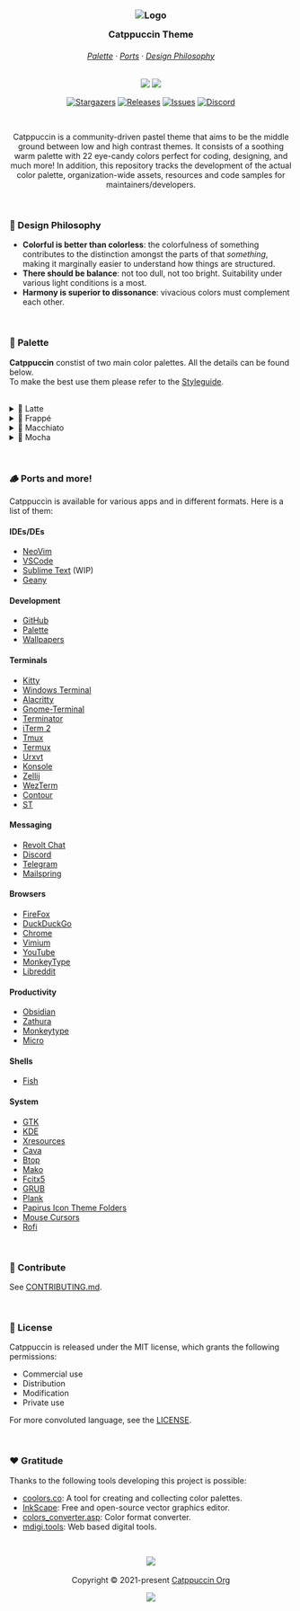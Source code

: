 <h3 align="center">
	<img src="https://raw.githubusercontent.com/catppuccin/catppuccin/dev/assets/logos/exports/1544x1544_circle.png" width="100" alt="Logo"/><br/>
	<img src="https://raw.githubusercontent.com/catppuccin/catppuccin/dev/assets/misc/transparent.png" height="30" width="0px"/>
	Catppuccin Theme
	<img src="https://raw.githubusercontent.com/catppuccin/catppuccin/dev/assets/misc/transparent.png" height="30" width="0px"/>
</h3>

<h6 align="center">
  <a href="https://github.com/catppuccin/catppuccin#-palette">Palette</a>
  ·
  <a href="https://github.com/catppuccin/catppuccin#-ports-and-more">Ports</a>
  ·
  <a href="https://github.com/catppuccin/catppuccin#-design-philosophy">Design Philosophy</a>
</h6>

<p align="center">
  <img src="https://raw.githubusercontent.com/catppuccin/catppuccin/dev/assets/palette/morning.png" width="185" />
  <img src="https://raw.githubusercontent.com/catppuccin/catppuccin/dev/assets/palette/night.png" width="185" />
</p>

<p align="center">
	<a href="https://github.com/catppuccin/catppuccin/stargazers">
		<img alt="Stargazers" src="https://img.shields.io/github/stars/catppuccin/catppuccin?style=for-the-badge&logo=starship&color=C9CBFF&logoColor=D9E0EE&labelColor=302D41"></a>
	<a href="https://github.com/catppuccin/catppuccin/releases/latest">
		<img alt="Releases" src="https://img.shields.io/github/release/catppuccin/catppuccin.svg?style=for-the-badge&logo=github&color=F2CDCD&logoColor=D9E0EE&labelColor=302D41"/></a>
	<a href="https://github.com/catppuccin/catppuccin/issues">
		<img alt="Issues" src="https://img.shields.io/github/issues/catppuccin/catppuccin?style=for-the-badge&logo=gitbook&color=B5E8E0&logoColor=D9E0EE&labelColor=302D41"></a>
	<a href="https://discord.gg/r6Mdz5dpFc">
		<img alt="Discord" src="https://img.shields.io/discord/907385605422448742?style=for-the-badge&logo=discord&color=DDB6F2&logoColor=D9E0EE&labelColor=302D41"></a>
</p>

&nbsp;

<p align="center">
	Catppuccin is a community-driven pastel theme that aims to be the middle ground between low and high contrast themes. It consists of a soothing warm palette with 22 eye-candy colors perfect for coding, designing, and much more! In addition, this repository tracks the development of the actual color palette, organization-wide assets, resources and code samples for maintainers/developers.
</p>

&nbsp;

### 🧠 Design Philosophy

-   **Colorful is better than colorless**: the colorfulness of something contributes to the distinction amongst the parts of that _something_, making it marginally easier to understand how things are structured.
-   **There should be balance**: not too dull, not too bright. Suitability under various light conditions is a most.
-   **Harmony is superior to dissonance**: vivacious colors must complement each other.

&nbsp;

### 🎨 Palette

**Catppuccin** constist of two main color palettes. All the details can be found below.<br>
To make the best use them please refer to the [Styleguide](https://github.com/catppuccin/style-guide).
<br><img src="assets/misc/transparent.png" height="10" width="0" />

<details>
<summary>🐑 Latte</summary>
|                                                                                | Labels    | Hex       | RGB                  | HSL                  |
| ------------------------------------------------------------------------------ | --------- | --------- | -------------------- | -------------------- |
| <img src="assets/palette/circles/latte_rosewater.png" height="23" width="23"/> | Rosewater | `#dc8a78` | `rgb(220, 138, 120)` | `hsl(11, 59%, 67%)`  |
| <img src="assets/palette/circles/latte_flamingo.png" height="23" width="23"/>  | Flamingo  | `#dd7878` | `rgb(221, 120, 120)` | `hsl(0, 60%, 67%)`   |
| <img src="assets/palette/circles/latte_pink.png" height="23" width="23"/>      | Pink      | `#ea76cb` | `rgb(234, 118, 203)` | `hsl(316, 73%, 69%)` |
| <img src="assets/palette/circles/latte_mauve.png" height="23" width="23"/>     | Mauve     | `#8839ef` | `rgb(136, 57, 239)`  | `hsl(266, 85%, 58%)` |
| <img src="assets/palette/circles/latte_red.png" height="23" width="23"/>       | Red       | `#d20f39` | `rgb(210, 15, 57)`   | `hsl(347, 87%, 44%)` |
| <img src="assets/palette/circles/latte_maroon.png" height="23" width="23"/>    | Maroon    | `#e64553` | `rgb(230, 69, 83)`   | `hsl(355, 76%, 59%)` |
| <img src="assets/palette/circles/latte_peach.png" height="23" width="23"/>     | Peach     | `#fe640b` | `rgb(254, 100, 11)`  | ` hsl(22, 99%, 52%)` |
| <img src="assets/palette/circles/latte_yellow.png" height="23" width="23"/>    | Yellow    | `#df8e1d` | `rgb(223, 142, 29)`  | `hsl(35, 77%, 49%)`  |
| <img src="assets/palette/circles/latte_green.png" height="23" width="23"/>     | Green     | `#40a02b` | `rgb(64, 160, 43)`   | `hsl(109, 58%, 40%)` |
| <img src="assets/palette/circles/latte_teal.png" height="23" width="23"/>      | Teal      | `#179299` | `rgb(23, 146, 153)`  | `hsl(183, 74%, 35%)` |
| <img src="assets/palette/circles/latte_sky.png" height="23" width="23"/>       | Sky       | `#04a5e5` | `rgb(4, 165, 229)`   | `hsl(197, 97%, 46%)` |
| <img src="assets/palette/circles/latte_sapphire.png" height="23" width="23"/>  | Sapphire  | `#209fb5` | `rgb(32, 159, 181)`  | `hsl(189, 70%, 42%)` |
| <img src="assets/palette/circles/latte_blue.png" height="23" width="23"/>      | Blue      | `#1e66f5` | `rgb(30, 102, 245)`  | `hsl(220, 91%, 54%)` |
| <img src="assets/palette/circles/latte_lavender.png" height="23" width="23"/>  | Lavender  | `#7287fd` | `rgb(114, 135, 253)` | `hsl(231, 97%, 72%)` |
| <img src="assets/palette/circles/latte_text.png" height="23" width="23"/>      | Text      | `#4c4f69` | `rgb(76, 79, 105)`   | `hsl(234, 16%, 35%)` |
| <img src="assets/palette/circles/latte_subtext1.png" height="23" width="23"/>  | Subtext1  | `#5c5f77` | `rgb(92, 95, 119)`   | `hsl(233, 13%, 41%)` |
| <img src="assets/palette/circles/latte_subtext0.png" height="23" width="23"/>  | Subtext0  | `#6c6f85` | `rgb(108, 111, 133)` | `hsl(233, 10%, 47%)` |
| <img src="assets/palette/circles/latte_overlay2.png" height="23" width="23"/>  | Overlay2  | `#7c7f93` | `rgb(124, 127, 147)` | `hsl(232, 10%, 53%)` |
| <img src="assets/palette/circles/latte_overlay1.png" height="23" width="23"/>  | Overlay1  | `#8c8fa1` | `rgb(140, 143, 161)` | `hsl(231, 10%, 59%)` |
| <img src="assets/palette/circles/latte_overlay0.png" height="23" width="23"/>  | Overlay0  | `#9ca0b0` | `rgb(156, 160, 176)` | `hsl(228, 11%, 65%)` |
| <img src="assets/palette/circles/latte_surface2.png" height="23" width="23"/>  | Surface2  | `#acb0be` | `rgb(172, 176, 190)` | `hsl(227, 12%, 71%)` |
| <img src="assets/palette/circles/latte_surface1.png" height="23" width="23"/>  | Surface1  | `#bcc0cc` | `rgb(188, 192, 204)` | `hsl(225, 14%, 77%)` |
| <img src="assets/palette/circles/latte_surface0.png" height="23" width="23"/>  | Surface0  | `#ccd0da` | `rgb(204, 208, 218)` | `hsl(223, 16%, 83%)` |
| <img src="assets/palette/circles/latte_base.png" height="23" width="23"/>      | Base      | `#eff1f5` | `rgb(239, 241, 245)` | `hsl(220, 23%, 95%)` |
| <img src="assets/palette/circles/latte_mantle.png" height="23" width="23"/>    | Mantle    | `#e6e9ef` | `rgb(230, 233, 239)` | `hsl(220, 22%, 92%)` |
| <img src="assets/palette/circles/latte_crust.png" height="23" width="23"/>     | Crust     | `#dce0e8` | `rgb(220, 224, 232)` | `hsl(220, 21%, 89%)` |
</details>


<details>
<summary>🦦 Frappé</summary>
|                                                                                 | Labels    | Hex       | RGB                  | HSL                  |
| ------------------------------------------------------------------------------- | --------- | --------- | -------------------- | -------------------- |
| <img src="assets/palette/circles/frappe_rosewater.png" height="23" width="23"/> | Rosewater | `#f2d5cf` | `rgb(242, 213, 207)` | `hsl(10, 57%, 88%)`  |
| <img src="assets/palette/circles/frappe_flamingo.png" height="23" width="23"/>  | Flamingo  | `#eebebe` | `rgb(238, 190, 190)` | `hsl(0, 59%, 84%)`   |
| <img src="assets/palette/circles/frappe_pink.png" height="23" width="23"/>      | Pink      | `#f4b8e4` | `rgb(244, 184, 228)` | `hsl(316, 73%, 84%)` |
| <img src="assets/palette/circles/frappe_mauve.png" height="23" width="23"/>     | Mauve     | `#ca9ee6` | `rgb(202, 158, 230)` | `hsl(277, 59%, 76%)` |
| <img src="assets/palette/circles/frappe_red.png" height="23" width="23"/>       | Red       | `#e78284` | `rgb(231, 130, 132)` | `hsl(359, 68%, 71%)` |
| <img src="assets/palette/circles/frappe_maroon.png" height="23" width="23"/>    | Maroon    | `#ea999c` | `rgb(234, 153, 156)` | `hsl(358, 66%, 76%)` |
| <img src="assets/palette/circles/frappe_peach.png" height="23" width="23"/>     | Peach     | `#ef9f76` | `rgb(239, 159, 118)` | `hsl(20, 79%, 70%)`  |
| <img src="assets/palette/circles/frappe_yellow.png" height="23" width="23"/>    | Yellow    | `#e5c890` | `rgb(229, 200, 144)` | `hsl(40, 62%, 73%)`  |
| <img src="assets/palette/circles/frappe_green.png" height="23" width="23"/>     | Green     | `#a6d189` | `rgb(166, 209, 137)` | `hsl(96, 44%, 68%)`  |
| <img src="assets/palette/circles/frappe_teal.png" height="23" width="23"/>      | Teal      | `#81c8be` | `rgb(129, 200, 190)` | `hsl(172, 39%, 65%)` |
| <img src="assets/palette/circles/frappe_sky.png" height="23" width="23"/>       | Sky       | `#99d1db` | `rgb(153, 209, 219)` | `hsl(189, 48%, 73%)` |
| <img src="assets/palette/circles/frappe_sapphire.png" height="23" width="23"/>  | Sapphire  | `#85c1dc` | `rgb(133, 193, 220)` | `hsl(199, 55%, 69%)` |
| <img src="assets/palette/circles/frappe_blue.png" height="23" width="23"/>      | Blue      | `#8caaee` | `rgb(140, 170, 238)` | `hsl(222, 74%, 74%)` |
| <img src="assets/palette/circles/frappe_lavender.png" height="23" width="23"/>  | Lavender  | `#babbf1` | `rgb(186, 187, 241)` | `hsl(239, 66%, 84%)` |
| <img src="assets/palette/circles/frappe_text.png" height="23" width="23"/>      | Text      | `#c6ceef` | `rgb(198, 206, 239)` | `hsl(228, 56%, 86%)` |
| <img src="assets/palette/circles/frappe_subtext1.png" height="23" width="23"/>  | Subtext1  | `#b5bddc` | `rgb(181, 189, 220)` | `hsl(228, 36%, 79%)` |
| <img src="assets/palette/circles/frappe_subtext0.png" height="23" width="23"/>  | Subtext0  | `#a5acc9` | `rgb(165, 172, 201)` | `hsl(228, 25%, 72%)` |
| <img src="assets/palette/circles/frappe_overlay2.png" height="23" width="23"/>  | Overlay2  | `#949bb7` | `rgb(148, 155, 183)` | `hsl(228, 20%, 65%)` |
| <img src="assets/palette/circles/frappe_overlay1.png" height="23" width="23"/>  | Overlay1  | `#838aa4` | `rgb(131, 138, 164)` | `hsl(227, 15%, 58%)` |
| <img src="assets/palette/circles/frappe_overlay0.png" height="23" width="23"/>  | Overlay0  | `#737891` | `rgb(115, 120, 145)` | `hsl(230, 12%, 51%)` |
| <img src="assets/palette/circles/frappe_surface2.png" height="23" width="23"/>  | Surface2  | `#62677e` | `rgb(98, 103, 126)`  | `hsl(229, 13%, 44%)` |
| <img src="assets/palette/circles/frappe_surface1.png" height="23" width="23"/>  | Surface1  | `#51566c` | `rgb(81, 86, 108)`   | `hsl(229, 14%, 37%)` |
| <img src="assets/palette/circles/frappe_surface0.png" height="23" width="23"/>  | Surface0  | `#414559` | `rgb(65, 69, 89)`    | `hsl(230, 16%, 30%)` |
| <img src="assets/palette/circles/frappe_base.png" height="23" width="23"/>      | Base      | `#303446` | `rgb(48, 52, 70)`    | `hsl(229, 19%, 23%)` |
| <img src="assets/palette/circles/frappe_mantle.png" height="23" width="23"/>    | Mantle    | `#292c3c` | `rgb(41, 44, 60)`    | `hsl(231, 19%, 20%)` |
| <img src="assets/palette/circles/frappe_crust.png" height="23" width="23"/>     | Crust     | `#232634` | `rgb(35, 38, 52)`    | `hsl(229, 20%, 17%)` |
</details>

<details>
<summary>🌺 Macchiato</summary>
|                                                                                    | Labels    | Hex       | RGB                  | HSL                  |
| ---------------------------------------------------------------------------------- | --------- | --------- | -------------------- | -------------------- |
| <img src="assets/palette/circles/macchiato_rosewater.png" height="23" width="23"/> | Rosewater | `#f4dbd6` | `rgb(244, 219, 214)` | `hsl(10, 58%, 90%)`  |
| <img src="assets/palette/circles/macchiato_flamingo.png" height="23" width="23"/>  | Flamingo  | `#f0c6c6` | `rgb(240, 198, 198)` | `hsl(0, 58%, 86%)`   |
| <img src="assets/palette/circles/macchiato_pink.png" height="23" width="23"/>      | Pink      | `#f5bde6` | `rgb(245, 189, 230)` | `hsl(316, 74%, 85%)` |
| <img src="assets/palette/circles/macchiato_mauve.png" height="23" width="23"/>     | Mauve     | `#c6a0f6` | `rgb(198, 160, 246)` | `hsl(267, 83%, 80%)` |
| <img src="assets/palette/circles/macchiato_red.png" height="23" width="23"/>       | Red       | `#ed8796` | `rgb(237, 135, 150)` | `hsl(351, 74%, 73%)` |
| <img src="assets/palette/circles/macchiato_maroon.png" height="23" width="23"/>    | Maroon    | `#ee99a0` | `rgb(238, 153, 160)` | `hsl(355, 71%, 77%)` |
| <img src="assets/palette/circles/macchiato_peach.png" height="23" width="23"/>     | Peach     | `#f5a97f` | `rgb(245, 169, 127)` | `hsl(21, 86%, 73%)`  |
| <img src="assets/palette/circles/macchiato_yellow.png" height="23" width="23"/>    | Yellow    | `#eed49f` | `rgb(238, 212, 159)` | `hsl(40, 70%, 78%)`  |
| <img src="assets/palette/circles/macchiato_green.png" height="23" width="23"/>     | Green     | `#a6da95` | `rgb(166, 218, 149)` | `hsl(105, 48%, 72%)` |
| <img src="assets/palette/circles/macchiato_teal.png" height="23" width="23"/>      | Teal      | `#8bd5ca` | `rgb(139, 213, 202)` | `hsl(171, 47%, 69%)` |
| <img src="assets/palette/circles/macchiato_sky.png" height="23" width="23"/>       | Sky       | `#91d7e3` | `rgb(145, 215, 227)` | `hsl(189, 59%, 73%)` |
| <img src="assets/palette/circles/macchiato_sapphire.png" height="23" width="23"/>  | Sapphire  | `#7dc4e4` | `rgb(125, 196, 228)` | `hsl(199, 66%, 69%)` |
| <img src="assets/palette/circles/macchiato_blue.png" height="23" width="23"/>      | Blue      | `#8aadf4` | `rgb(138, 173, 244)` | `hsl(220, 83%, 75%)` |
| <img src="assets/palette/circles/macchiato_lavender.png" height="23" width="23"/>  | Lavender  | `#b7bdf8` | `rgb(183, 189, 248)` | `hsl(234, 82%, 85%)` |
| <img src="assets/palette/circles/macchiato_text.png" height="23" width="23"/>      | Text      | `#c5cff5` | `rgb(197, 207, 245)` | `hsl(228, 71%, 87%)` |
| <img src="assets/palette/circles/macchiato_subtext1.png" height="23" width="23"/>  | Subtext1  | `#b3bce0` | `rgb(179, 188, 224)` | `hsl(228, 42%, 79%)` |
| <img src="assets/palette/circles/macchiato_subtext0.png" height="23" width="23"/>  | Subtext0  | `#a1aacb` | `rgb(161, 170, 203)` | `hsl(227, 29%, 71%)` |
| <img src="assets/palette/circles/macchiato_overlay2.png" height="23" width="23"/>  | Overlay2  | `#8f97b7` | `rgb(143, 151, 183)` | `hsl(228, 22%, 64%)` |
| <img src="assets/palette/circles/macchiato_overlay1.png" height="23" width="23"/>  | Overlay1  | `#7d84a2` | `rgb(125, 132, 162)` | `hsl(229, 17%, 56%)` |
| <img src="assets/palette/circles/macchiato_overlay0.png" height="23" width="23"/>  | Overlay0  | `#6c728d` | `rgb(108, 114, 141)` | `hsl(229, 13%, 49%)` |
| <img src="assets/palette/circles/macchiato_surface2.png" height="23" width="23"/>  | Surface2  | `#5a5f78` | `rgb(90, 95, 120)`   | `hsl(230, 14%, 41%)` |
| <img src="assets/palette/circles/macchiato_surface1.png" height="23" width="23"/>  | Surface1  | `#484c64` | `rgb(72, 76, 100)`   | `hsl(231, 16%, 34%)` |
| <img src="assets/palette/circles/macchiato_surface0.png" height="23" width="23"/>  | Surface0  | `#363a4f` | `rgb(54, 58, 79)`    | `hsl(230, 19%, 26%)` |
| <img src="assets/palette/circles/macchiato_base.png" height="23" width="23"/>      | Base      | `#24273a` | `rgb(36, 39, 58)`    | `hsl(232, 23%, 18%)` |
| <img src="assets/palette/circles/macchiato_mantle.png" height="23" width="23"/>    | Mantle    | `#1e2030` | `rgb(30, 32, 48)`    | `hsl(233, 23%, 15%)` |
| <img src="assets/palette/circles/macchiato_crust.png" height="23" width="23"/>     | Crust     | `#181926` | `rgb(24, 25, 38)`    | `hsl(236, 23%, 12%)` |
</details>

<details>
<summary>🌿 Mocha</summary>
|                                                                                | Labels    | Hex       | RGB                  | HSL                  |
| ------------------------------------------------------------------------------ | --------- | --------- | -------------------- | -------------------- |
| <img src="assets/palette/circles/mocha_rosewater.png" height="23" width="23"/> | Rosewater | `#f5e0dc` | `rgb(245, 224, 220)` | `hsl(10, 56%, 91%)`  |
| <img src="assets/palette/circles/mocha_flamingo.png" height="23" width="23"/>  | Flamingo  | `#f2cdcd` | `rgb(242, 205, 205)` | `hsl(0, 59%, 88%)`   |
| <img src="assets/palette/circles/mocha_pink.png" height="23" width="23"/>      | Pink      | `#f5c2e7` | `rgb(245, 194, 231)` | `hsl(316, 72%, 86%)` |
| <img src="assets/palette/circles/mocha_mauve.png" height="23" width="23"/>     | Mauve     | `#cba6f7` | `rgb(203, 166, 247)` | `hsl(267, 84%, 81%)` |
| <img src="assets/palette/circles/mocha_red.png" height="23" width="23"/>       | Red       | `#f38ba8` | `rgb(243, 139, 168)` | `hsl(343, 81%, 75%)` |
| <img src="assets/palette/circles/mocha_maroon.png" height="23" width="23"/>    | Maroon    | `#eba0ac` | `rgb(235, 160, 172)` | `hsl(350, 65%, 77%)` |
| <img src="assets/palette/circles/mocha_peach.png" height="23" width="23"/>     | Peach     | `#fab387` | `rgb(250, 179, 135)` | `hsl(23, 92%, 75%)`  |
| <img src="assets/palette/circles/mocha_yellow.png" height="23" width="23"/>    | Yellow    | `#f9e2af` | `rgb(249, 226, 175)` | `hsl(41, 86%, 83%)`  |
| <img src="assets/palette/circles/mocha_green.png" height="23" width="23"/>     | Green     | `#a6e3a1` | `rgb(166, 227, 161)` | `hsl(115, 54%, 76%)` |
| <img src="assets/palette/circles/mocha_teal.png" height="23" width="23"/>      | Teal      | `#94e2d5` | `rgb(148, 226, 213)` | `hsl(170, 57%, 73%)` |
| <img src="assets/palette/circles/mocha_sky.png" height="23" width="23"/>       | Sky       | `#89dceb` | `rgb(137, 220, 235)` | `hsl(189, 71%, 73%)` |
| <img src="assets/palette/circles/mocha_sapphire.png" height="23" width="23"/>  | Sapphire  | `#74c7ec` | `rgb(116, 199, 236)` | `hsl(199, 76%, 69%)` |
| <img src="assets/palette/circles/mocha_blue.png" height="23" width="23"/>      | Blue      | `#87b0f9` | `rgb(135, 176, 249)` | `hsl(218, 90%, 75%)` |
| <img src="assets/palette/circles/mocha_lavender.png" height="23" width="23"/>  | Lavender  | `#b4befe` | `rgb(180, 190, 254)` | `hsl(232, 97%, 85%)` |
| <img src="assets/palette/circles/mocha_text.png" height="23" width="23"/>      | Text      | `#c6d0f5` | `rgb(198, 208, 245)` | `hsl(227, 70%, 87%)` |
| <img src="assets/palette/circles/mocha_subtext1.png" height="23" width="23"/>  | Subtext1  | `#b3bcdf` | `rgb(179, 188, 223)` | `hsl(228, 41%, 79%)` |
| <img src="assets/palette/circles/mocha_subtext0.png" height="23" width="23"/>  | Subtext0  | `#a1a8c9` | `rgb(161, 168, 201)` | `hsl(229, 27%, 71%)` |
| <img src="assets/palette/circles/mocha_overlay2.png" height="23" width="23"/>  | Overlay2  | `#8e95b3` | `rgb(142, 149, 179)` | `hsl(229, 20%, 63%)` |
| <img src="assets/palette/circles/mocha_overlay1.png" height="23" width="23"/>  | Overlay1  | `#7b819d` | `rgb(123, 129, 157)` | `hsl(229, 15%, 55%)` |
| <img src="assets/palette/circles/mocha_overlay0.png" height="23" width="23"/>  | Overlay0  | `#696d86` | `rgb(105, 109, 134)` | `hsl(232, 12%, 47%)` |
| <img src="assets/palette/circles/mocha_surface2.png" height="23" width="23"/>  | Surface2  | `#565970` | `rgb(86, 89, 112)`   | `hsl(233, 13%, 39%)` |
| <img src="assets/palette/circles/mocha_surface1.png" height="23" width="23"/>  | Surface1  | `#43465a` | `rgb(67, 70, 90)`    | `hsl(232, 15%, 31%)` |
| <img src="assets/palette/circles/mocha_surface0.png" height="23" width="23"/>  | Surface0  | `#313244` | `rgb(49, 50, 68)`    | `hsl(237, 16%, 23%)` |
| <img src="assets/palette/circles/mocha_base.png" height="23" width="23"/>      | Base      | `#1e1e2e` | `rgb(30, 30, 46)`    | `hsl(240, 21%, 15%)` |
| <img src="assets/palette/circles/mocha_mantle.png" height="23" width="23"/>    | Mantle    | `#181825` | `rgb(24, 24, 37)`    | `hsl(240, 21%, 12%)` |
| <img src="assets/palette/circles/mocha_crust.png" height="23" width="23"/>     | Crust     | `#11111b` | `rgb(17, 17, 27)`    | `hsl(240, 23%, 9%)`  |
</details>

&nbsp;

### 🪵 Ports and more!

Catppuccin is available for various apps and in different formats. Here is a list of them:

#### IDEs/DEs

-   [NeoVim](https://github.com/catppuccin/nvim)
-   [VSCode](https://github.com/catppuccin/vscode)
-   [Sublime Text](https://github.com/catppuccin/sublime-text) (WIP)
-   [Geany](https://github.com/catppuccin/geany)

#### Development

-   [GitHub](https://github.com/catppuccin/github)
-   [Palette](https://github.com/catppuccin/palette)
-   [Wallpapers](https://github.com/catppuccin/wallpapers)

#### Terminals

-   [Kitty](https://github.com/catppuccin/kitty)
-   [Windows Terminal](https://github.com/catppuccin/windows-terminal)
-   [Alacritty](https://github.com/catppuccin/alacritty)
-   [Gnome-Terminal](https://github.com/catppuccin/gnome-terminal)
-   [Terminator](https://github.com/catppuccin/terminator)
-   [iTerm 2](https://github.com/catppuccin/iterm)
-   [Tmux](https://github.com/catppuccin/tmux)
-   [Termux](https://github.com/catppuccin/termux)
-   [Urxvt](https://github.com/catppuccin/urxvt)
-   [Konsole](https://github.com/catppuccin/konsole)
-   [Zellij](https://github.com/catppuccin/zellij)
-   [WezTerm](https://github.com/catppuccin/WezTerm)
-   [Contour](https://github.com/catppuccin/contour)
-   [ST](https://github.com/catppuccin/st)

#### Messaging

-   [Revolt Chat](https://github.com/catppuccin/revolt)
-   [Discord](https://github.com/catppuccin/discord)
-   [Telegram](https://github.com/catppuccin/telegram)
-   [Mailspring](https://github.com/catppuccin/mailspring)

#### Browsers

-   [FireFox](https://github.com/catppuccin/firefox)
-   [DuckDuckGo](https://github.com/catppuccin/duckduckgo)
-   [Chrome](https://github.com/catppuccin/chrome)
-   [Vimium](https://github.com/catppuccin/vimium)
-   [YouTube](https://github.com/catppuccin/YouTube)
-   [MonkeyType](https://github.com/catppuccin/monkeytype)
-   [Libreddit](https://github.com/catppuccin/libreddit)

#### Productivity

-   [Obsidian](https://github.com/catppuccin/obsidian)
-   [Zathura](https://github.com/catppuccin/zathura)
-   [Monkeytype](https://github.com/catppuccin/monkeytype)
-   [Micro](https://github.com/catppuccin/micro)

#### Shells

-   [Fish](https://github.com/catppuccin/fish)

#### System

-   [GTK](https://github.com/catppuccin/gtk)
-   [KDE](https://github.com/catppuccin/kde)
-   [Xresources](https://github.com/catppuccin/xresources)
-   [Cava](https://github.com/catppuccin/cava)
-   [Btop](https://github.com/catppuccin/btop)
-   [Mako](https://github.com/catppuccin/mako)
-   [Fcitx5](https://github.com/catppuccin/fcitx5)
-   [GRUB](https://github.com/catppuccin/grub)
-   [Plank](https://github.com/catppuccin/plank)
-   [Papirus Icon Theme Folders](https://github.com/catppuccin/papirus-folders)
-   [Mouse Cursors](https://github.com/catppuccin/cursors)
-   [Rofi](https://github.com/catppuccin/rofi)

&nbsp;

### 👐 Contribute

See [CONTRIBUTING.md](https://github.com/catppuccin/catppuccin/blob/dev/CONTRIBUTING.md).

&nbsp;

### 📜 License

Catppuccin is released under the MIT license, which grants the following permissions:

-   Commercial use
-   Distribution
-   Modification
-   Private use

For more convoluted language, see the [LICENSE](https://github.com/catppuccin/catppuccin/blob/main/LICENSE).

&nbsp;

### ❤️ Gratitude

Thanks to the following tools developing this project is possible:

-   [coolors.co](https://coolors.co/): A tool for creating and collecting color palettes.
-   [InkScape](https://inkscape.org/): Free and open-source vector graphics editor.
-   [colors_converter.asp](https://www.w3schools.com/colors/colors_converter.asp): Color format converter.
-   [mdigi.tools](https://mdigi.tools/): Web based digital tools.

&nbsp;

<p align="center"><img src="https://raw.githubusercontent.com/catppuccin/catppuccin/dev/assets/footers/gray0_ctp_on_line.svg?sanitize=true" /></p>
<p align="center">Copyright &copy; 2021-present <a href="https://github.com/catppuccin" target="_blank">Catppuccin Org</a>
<p align="center"><a href="https://github.com/catppuccin/catppuccin/blob/main/LICENSE"><img src="https://img.shields.io/static/v1.svg?style=for-the-badge&label=License&message=MIT&logoColor=d9e0ee&colorA=302d41&colorB=c9cbff"/></a></p>

